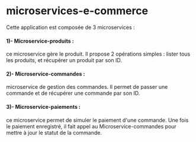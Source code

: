 # microservices-e-commerce

Cette application est composée de 3 microservices :

#### 1)- Microservice-produits :
ce microservice gère le produit. Il propose 2 opérations simples : lister tous les produits, et récupérer un produit par son ID.

#### 2)- Microservice-commandes :
microservice de gestion des commandes. Il permet de passer une commande et de récupérer une commande par son ID.

#### 3)- Microservice-paiements :
ce microservice permet de simuler le paiement d'une commande. Une fois le paiement enregistré, il fait appel au Microservice-commandes pour mettre à jour le statut de la commande.
